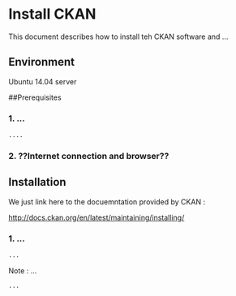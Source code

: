 # Install CKAN
This document describes how to install teh CKAN software and ...


## Environment
Ubuntu 14.04 server

##Prerequisites

### 1. ...
```sh
....
```
### 2. ??Internet connection and browser??

## Installation

We just link here to the docuemntation provided by CKAN :

http://docs.ckan.org/en/latest/maintaining/installing/

### 1. ...

```sh
...
```

Note : ...
```sh
...
```